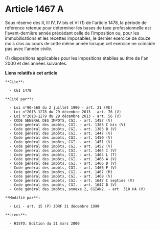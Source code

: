 # Article 1467 A

Sous réserve des II, III IV, IV bis et VI (1) de l'article 1478, la période de référence retenue pour déterminer les bases de
taxe professionnelle est l'avant-dernière année précédant celle de l'imposition ou, pour les immobilisations et les recettes
imposables, le dernier exercice de douze mois clos au cours de cette même année lorsque cet exercice ne coïncide pas avec
l'année civile.

(1) dispositions applicables pour les impositions établies au titre de l'an 2000 et des années suivantes.

**Liens relatifs à cet article**

	**Cite**:

	  - CGI 1478

	**Cité par**:

	  - Loi n°90-568 du 2 juillet 1990 - art. 21 (VD)
	  - Loi n°2013-1278 du 29 décembre 2013 - art. 76 (V)
	  - Loi n°2013-1279 du 29 décembre 2013 - art. 56 (V)
	  - CODE GENERAL DES IMPOTS, CGI. - art. 1457 (V)
	  - Code général des impôts, CGI. - art. 1383 C bis (V)
	  - Code général des impôts, CGI. - art. 1383 D (V)
	  - Code général des impôts, CGI. - art. 1447 (V)
	  - Code général des impôts, CGI. - art. 1450 (V)
	  - Code général des impôts, CGI. - art. 1451 (V)
	  - Code général des impôts, CGI. - art. 1452 (V)
	  - Code général des impôts, CGI. - art. 1464 I (V)
	  - Code général des impôts, CGI. - art. 1464 L (T)
	  - Code général des impôts, CGI. - art. 1466 A (V)
	  - Code général des impôts, CGI. - art. 1466 D (V)
	  - Code général des impôts, CGI. - art. 1466 F (V)
	  - Code général des impôts, CGI. - art. 1467 (M)
	  - Code général des impôts, CGI. - art. 1468 (V)
	  - Code général des impôts, CGI. - art. 1647 C septies (V)
	  - Code général des impôts, CGI. - art. 1647 D (V)
	  - Code général des impôts, annexe 2, CGIAN2. - art. 310 HA (V)

	**Modifié par**:

	  - Loi - art. 15 (P) JORF 31 décembre 1999

	**Liens**:

	  - HISTO: Edition du 31 mars 2000
